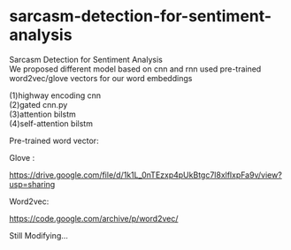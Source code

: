 # sarcasm-detection-for-sentiment-analysis
Sarcasm Detection for Sentiment Analysis\
We proposed different model based on cnn and rnn used pre-trained word2vec/glove vectors for our word embeddings

(1)highway encoding cnn\
(2)gated cnn.py\
(3)attention bilstm\
(4)self-attention bilstm



Pre-trained word vector:

Glove :

https://drive.google.com/file/d/1k1L_0nTEzxp4pUkBtgc7l8xlflxpFa9v/view?usp=sharing

Word2vec: 

https://code.google.com/archive/p/word2vec/

Still Modifying...
